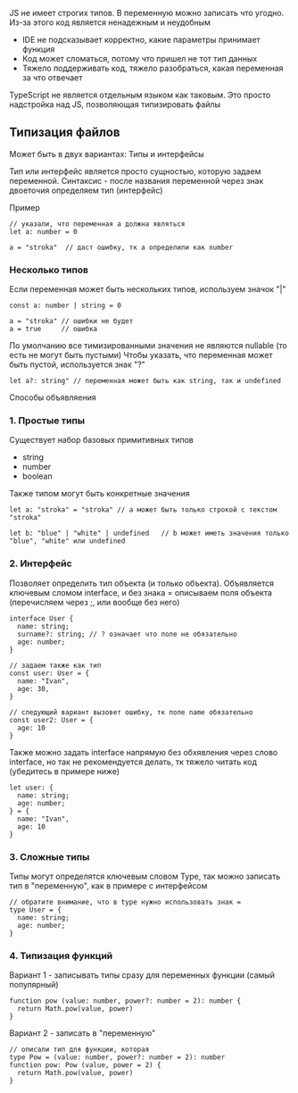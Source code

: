 JS не имеет строгих типов. В переменную можно записать что угодно. Из-за этого код является ненадежным и неудобным

* IDE не подсказывает корректно, какие параметры принимает функция
* Код может сломаться, потому что пришел не тот тип данных
* Тяжело поддерживать код, тяжело разобраться, какая переменная за что отвечает

TypeScript не является отдельным языком как таковым. Это просто надстройка над JS, позволяющая типизировать файлы

## Типизация файлов
Может быть в двух вариантах: Типы и интерфейсы

Тип или интерфейс является просто сущностью, которую задаем переменной. Синтаксис - после названия переменной через знак двоеточия определяем тип (интерфейс)

Пример
```
// указали, что переменная a должна являться
let a: number = 0

a = "stroka"  // даст ошибку, тк a определили как number
```

### Несколько типов
Если переменная может быть нескольких типов, используем значок "|"

```
const a: number | string = 0

a = "stroka" // ошибки не будет
a = true     // ошибка 
```

По умолчанию все тимизированными значения не являются nullable (то есть не могут быть пустыми)
Чтобы указать, что переменная может быть пустой, используется знак "?"

```
let a?: string" // переменная может быть как string, так и undefined
```

Способы объявляения

### 1. Простые типы

Существует набор базовых примитивных типов

* string
* number
* boolean

Также типом могут быть конкретные значения
```
let a: "stroka" = "stroka" // a может быть только строкой с текстом "stroka"

let b: "blue" | "white" | undefined   // b может иметь значения только "blue", "white" или undefined

```

### 2. Интерфейс

Позволяет определить тип объекта (и только объекта). Объявляется ключевым сломом interface, и без знака = описываем поля объекта (перечисляем через ;, или вообще без него)

```
interface User {
  name: string;
  surname?: string; // ? означает что поле не обязательно
  age: number;
}

// задаем также как тип
const user: User = {
  name: "Ivan",
  age: 30,
}

// следующий вариант вызовет ошибку, тк поле name обязательно
const user2: User = {
  age: 10
}

```

Также можно задать interface напрямую без обхявления через слово interface, но так не рекомендуется делать, тк тяжело читать код (убедитесь в примере ниже)
```
let user: {
  name: string;
  age: number;
} = {
  name: "Ivan",
  age: 10
}

```


### 3. Сложные типы
Типы могут определятся ключевым словом Type, так можно записать тип в "переменную", как в примере с интерфейсом
```
// обратите внимание, что в type нужно использовать знак =
type User = {
  name: string;
  age: number;
}
```

### 4. Типизация функций
Вариант 1 - записывать типы сразу для переменных функции (самый популярный)
```
function pow (value: number, power?: number = 2): number {
  return Math.pow(value, power)
}
```


Вариант 2 - записать в "переменную"

```
// описали тип для функции, которая 
type Pow = (value: number, power?: number = 2): number
function pow: Pow (value, power = 2) {
  return Math.pow(value, power)
}


```





